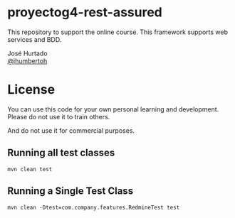 # proyectog4-rest-assured
This repository to support the online course. This framework supports web services and BDD.

José Hurtado<br />
[@jhumbertoh](https://twitter.com/jhumbertoh)

License
=======
You can use this code for your own personal learning and development. Please do not use it to train others. 

And do not use it for commercial purposes.

## Running  all test classes
    mvn clean test

## Running a Single Test Class
    mvn clean -Dtest=com.company.features.RedmineTest test
